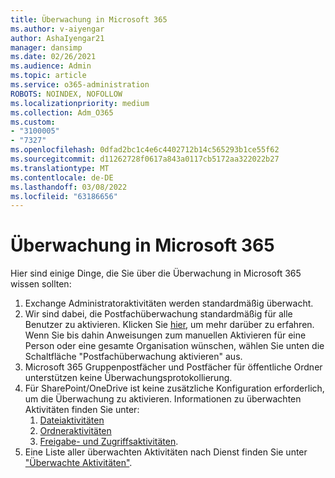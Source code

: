 ```yaml
---
title: Überwachung in Microsoft 365
ms.author: v-aiyengar
author: AshaIyengar21
manager: dansimp
ms.date: 02/26/2021
ms.audience: Admin
ms.topic: article
ms.service: o365-administration
ROBOTS: NOINDEX, NOFOLLOW
ms.localizationpriority: medium
ms.collection: Adm_O365
ms.custom:
- "3100005"
- "7327"
ms.openlocfilehash: 0dfad2bc1c4e6c4402712b14c565293b1ce55f62
ms.sourcegitcommit: d11262728f0617a843a0117cb5172aa322022b27
ms.translationtype: MT
ms.contentlocale: de-DE
ms.lasthandoff: 03/08/2022
ms.locfileid: "63186656"
---
```

# <a name="auditing-in-microsoft-365"></a>Überwachung in Microsoft 365

Hier sind einige Dinge, die Sie über die Überwachung in Microsoft 365 wissen sollten:

1. Exchange Administratoraktivitäten werden standardmäßig überwacht.
1. Wir sind dabei, die Postfachüberwachung standardmäßig für alle Benutzer zu aktivieren. Klicken Sie [hier](https://techcommunity.microsoft.com/t5/Security-Privacy-and-Compliance/Exchange-Mailbox-Auditing-will-be-enabled-by-default/ba-p/215171), um mehr darüber zu erfahren. Wenn Sie bis dahin Anweisungen zum manuellen Aktivieren für eine Person oder eine gesamte Organisation wünschen, wählen Sie unten die Schaltfläche "Postfachüberwachung aktivieren" aus.
1. Microsoft 365 Gruppenpostfächer und Postfächer für öffentliche Ordner unterstützen keine Überwachungsprotokollierung.
1. Für SharePoint/OneDrive ist keine zusätzliche Konfiguration erforderlich, um die Überwachung zu aktivieren. Informationen zu überwachten Aktivitäten finden Sie unter:
    1. [Dateiaktivitäten](https://docs.microsoft.com/office365/securitycompliance/search-the-audit-log-in-security-and-compliance#file-and-page-activities)
    1. [Ordneraktivitäten](https://docs.microsoft.com/office365/securitycompliance/search-the-audit-log-in-security-and-compliance#folder-activities)
    1. [Freigabe- und Zugriffsaktivitäten](https://docs.microsoft.com/office365/securitycompliance/search-the-audit-log-in-security-and-compliance#sharing-and-access-request-activities).
1. Eine Liste aller überwachten Aktivitäten nach Dienst finden Sie unter ["Überwachte Aktivitäten"](https://docs.microsoft.com/office365/securitycompliance/search-the-audit-log-in-security-and-compliance#audited-activities).
